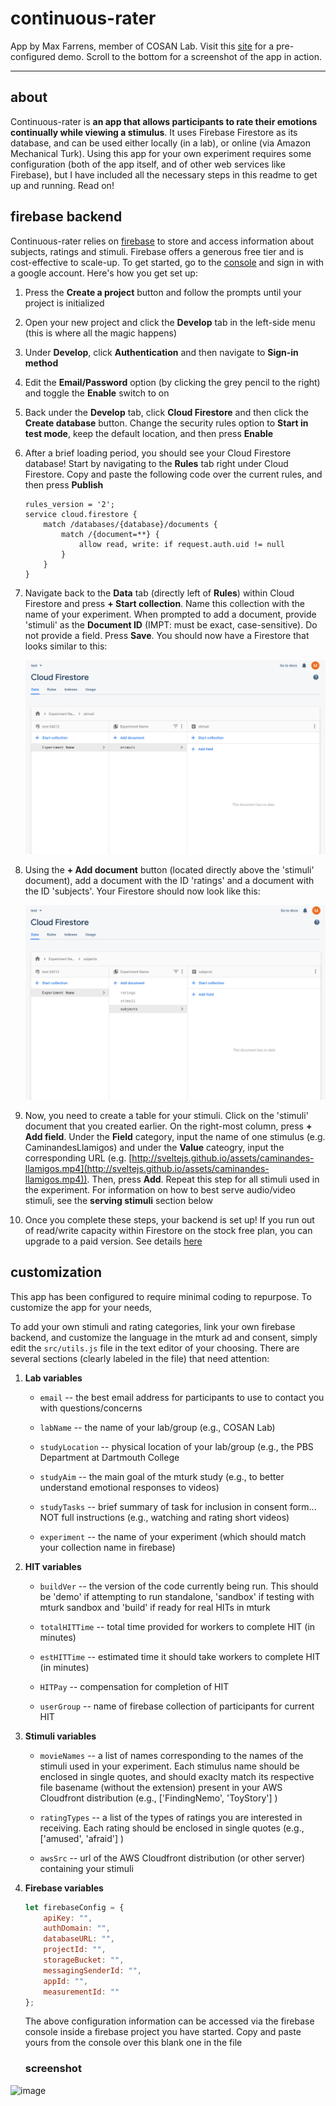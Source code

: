 # continuous-rater
App by Max Farrens, member of COSAN Lab. Visit this [site](https://jovial-minsky-2b53e0.netlify.app) for a pre-configured demo. Scroll to the bottom for a screenshot of the app in action.

---
## about
Continuous-rater is <strong>an app that allows participants to rate their emotions continually while viewing a stimulus</strong>. It uses Firebase Firestore as its database, and can be used either locally (in a lab), or online (via Amazon Mechanical Turk). Using this app for your own experiment requires some configuration (both of the app itself, and of other web services like Firebase), but I have included all the necessary steps in this readme to get up and running. Read on!

## firebase backend
Continuous-rater relies on [firebase](https://firebase.google.com/) to store and access information about subjects, ratings and stimuli. Firebase offers a generous free tier and is cost-effective to scale-up. To get started, go to the [console](https://console.firebase.google.com/) and sign in with a google account. Here's how you get set up:

1. Press the <strong>Create a project</strong> button and follow the prompts until your project is initialized
2. Open your new project and click the <strong>Develop</strong> tab in the left-side menu (this is where all the magic happens)
3. Under <strong>Develop</strong>, click **Authentication** and then navigate to **Sign-in method**
4. Edit the **Email/Password** option (by clicking the grey pencil to the right) and toggle the **Enable** switch to on
5. Back under the **Develop** tab, click **Cloud Firestore** and then click the **Create database** button. Change the security rules option to **Start in test mode**, keep the default location, and then press **Enable**
6. After a brief loading period, you should see your Cloud Firestore database! Start by navigating to the **Rules** tab right under Cloud Firestore. Copy and paste the following code over the current rules, and then press **Publish**
	
	```
	rules_version = '2';
	service cloud.firestore {
 		match /databases/{database}/documents {
    		match /{document=**} {
      			allow read, write: if request.auth.uid != null
    		}
  		}
	}
	```
7. Navigate back to the **Data** tab (directly left of **Rules**) within Cloud Firestore and press **+ Start collection**. Name this collection with the name of your experiment. When prompted to add a document, provide 'stimuli' as the **Document ID** (IMPT: must be exact, case-sensitive). Do not provide a field. Press **Save**. You should now have a Firestore that looks similar to this:

	![image](./images/example_firestore1.png)

8. Using the **+ Add document** button (located directly above the 'stimuli' document), add a document with the ID 'ratings' and a document with the ID 'subjects'. Your Firestore should now look like this:

	![image](./images/example_firestore2.png)
	
9. Now, you need to create a table for your stimuli. Click on the 'stimuli' document that you created earlier. On the right-most column, press **+ Add field**. Under the **Field** category, input the name of one stimulus (e.g. CaminandesLlamigos) and under the **Value** cateogry, input the corresponding URL (e.g. [http://sveltejs.github.io/assets/caminandes-llamigos.mp4](http://sveltejs.github.io/assets/caminandes-llamigos.mp4)). Then, press **Add**. Repeat this step for all stimuli used in the experiment. For information on how to best serve audio/video stimuli, see the **serving stimuli** section below


10. Once you complete these steps, your backend is set up! If you run out of read/write capacity within Firestore on the stock free plan, you can upgrade to a paid version. See details [here](https://firebase.google.com/pricing?authuser=0)






## customization
This app has been configured to require minimal coding to repurpose. To customize the app for your needs,

To add your own stimuli and rating categories, link your own firebase backend, and customize the language in the mturk ad and consent, simply edit the `src/utils.js` file in the text editor of your choosing. There are several sections (clearly labeled in the file) that need attention:

1. <strong>Lab variables</strong>

	* `email` -- the best email address for participants to use to contact you with questions/concerns
	
	* `labName` -- the name of your lab/group (e.g., COSAN Lab)
	
	* `studyLocation` -- physical location of your lab/group (e.g., the PBS Department at Dartmouth College
	* `studyAim` -- the main goal of the mturk study (e.g., to better understand emotional responses to videos)
	* `studyTasks` -- brief summary of task for inclusion in consent form... NOT full instructions (e.g., watching and rating short videos)
	* `experiment` -- the name of your experiment (which should match your collection name in firebase)

2. <strong>HIT variables</strong>
	
	* `buildVer` -- the version of the code currently being run. This should be 'demo' if attempting to run standalone, 'sandbox' if testing with mturk sandbox and 'build' if ready for real HITs in mturk

	* `totalHITTime` -- total time provided for workers to complete HIT (in minutes)
	* `estHITTime` -- estimated time it should take workers to complete HIT (in minutes)
	* `HITPay` -- compensation for completion of HIT
	* `userGroup` -- name of firebase collection of participants for current HIT

3. <strong>Stimuli variables</strong>
	
	* `movieNames` -- a list of names corresponding to the names of the stimuli used in your experiment. Each stimulus name should be enclosed in single quotes, and should exaclty match its respective file basename (without the extension) present in your AWS Cloudfront distribution (e.g., ['FindingNemo', 'ToyStory'] )

	* `ratingTypes` -- a list of the types of ratings you are interested in receiving. Each rating should be enclosed in single quotes (e.g., ['amused', 'afraid'] )

	* `awsSrc` -- url of the AWS Cloudfront distribution (or other server) containing your stimuli



4. <strong>Firebase variables</strong>

	```javascript
	let firebaseConfig = {
	    apiKey: "",
	    authDomain: "",
	    databaseURL: "",
	    projectId: "",
	    storageBucket: "",
	    messagingSenderId: "",
	    appId: "",
	    measurementId: ""
	};
	```

	The above configuration information can be accessed via the firebase console inside a firebase project you have started. Copy and paste yours from the console over this blank one in the file
	
	
	### screenshot


![image](./demo_screenshot.png)

